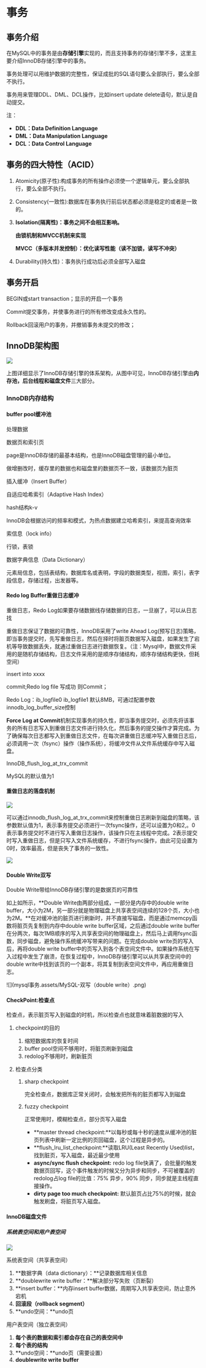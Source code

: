 # 事务

## 事务介绍

在MySQL中的事务是由**存储引擎**实现的，而且支持事务的存储引擎不多，这里主要介绍InnoDB存储引擎中的事务。

事务处理可以用维护数据的完整性，保证成批的SQL语句要么全部执行，要么全部不执行。

事务用来管理DDL、DML、DCL操作，比如insert update delete语句，默认是自动提交。

注：

- **DDL：Data Definition Language**
- **DML：Data Manipulation Language**
- **DCL：Data Control Language**

## 事务的四大特性（ACID）

1. Atomicity(原子性):构成事务的所有操作必须使一个逻辑单元，要么全部执行，要么全部不执行。

2. Consistency(一致性):数据库在事务执行前后状态都必须是稳定的或者是一致的。

3. **Isolation(隔离性)：事务之间不会相互影响。**

   **由锁机制和MVCC机制来实现**

   **MVCC（多版本并发控制）：优化读写性能（读不加锁，读写不冲突）**

4. Durability(持久性)：事务执行成功后必须全部写入磁盘

## 事务开启

BEGIN或start transaction；显示的开启一个事务

Commit提交事务，并使事务进行的所有修改变成永久性的。

Rollback回滚用户的事务，并撤销事务未提交的修改；

## InnoDB架构图

![](mysql事务.assets/1576418863(1).png)

上图详细显示了InnoDB存储引擎的体系架构，从图中可见，InnoDB存储引擎由**内存池，后台线程和磁盘文件**三大部分。

### InnoDB内存结构

#### buffer pool缓冲池

处理数据

数据页和索引页

page是InnoDB存储的最基本结构，也是InnoDB磁盘管理的最小单位。

做增删改时，缓存里的数据也和磁盘里的数据页不一致，该数据页为脏页

插入缓冲（Insert Buffer）

自适应哈希索引（Adaptive Hash Index）

hash结构k-v

InnoDB会根据访问的频率和模式，为热点数据建立哈希索引，来提高查询效率

索信息（lock info）

行锁，表锁

数据字典信息（Data Dictionary）

元素局信息，包括表结构，数据库名或表明，字段的数据类型，视图，索引，表字段信息，存储过程，出发器等。

#### Redo log Buffer重做日志缓冲

重做日志，Redo Log如果要存储数据线存储数据的日志，一旦崩了，可以从日志找

重做日志保证了数据的可靠性，InnoDB采用了write Ahead Log(预写日志)策略，即当事务提交时，先写重做日志，然后在择时将脏页数据写入磁盘，如果发生了宕机等导致数据丢失，就通过重做日志进行数据恢复。（注：Mysql中，数据文件采用的是随机存储结构，日志文件采用的是顺序存储结构，顺序存储结构更快，但耗空间）

insert into xxxx

commit;Redo log file 写成功 则Commit；

Redo Log：ib_logfile0 ib_logfile1 默认8MB，可通过配置参数innodb_log_buffer_size控制

**Force Log at Commit**机制实现事务的持久性，即当事务提交时，必须先将该事务的所有日志写入到重做日志文件进行持久化，然后事务的提交操作才算完成。为了确保每次日志都写入到重做日志文件，在每次讲重做日志缓冲写入重做日志后，必须调用一次（fsync）操作（操作系统），将缓冲文件从文件系统缓存中写入磁盘。

InnoDB_flush_log_at_trx_commit

MySQL的默认值为1

#### 重做日志的落盘机制

![](mysql事务.assets/MySQL重做日志的落盘机制.png)

可以通过innodb_flush_log_at_trx_commit来控制重做日志刷新到磁盘的策略，该参数默认值为1，表示事务提交必须进行一次fsync操作，还可以设置为0和2,。0表示事务提交时不进行写入重做日志操作，该操作只在主线程中完成。2表示提交时写入重做日志，但是只写入文件系统缓存，不进行fsync操作，由此可见设置为0时，效率最高，但是丧失了事务的一致性。

![](mysql事务.assets/mysql数据落盘流程.png)

#### Double Write双写

Double Write带给InnoDB存储引擎的是数据页的可靠性

如上如所示，**Double Write由两部分组成，一部分是内存中的double write buffer，大小为2M，另一部分就是物理磁盘上共享表空间连续的128个页，大小也为2M。**在对缓冲池的脏页进行刷新时，并不直接写磁盘，而是通过memcpy函数将脏页先复制到内存中double write buffer区域，之后通过double write buffer在分两次，每次1MB顺序的写入共享表空间的物理磁盘上，然后马上调用fsync函数，同步磁盘，避免操作系统缓冲写带来的问题。在完成double write页的写入后，再将double write buffer中的页写入到各个表空间文件中。如果操作系统在写入过程中发生了崩溃，在恢复过程中，InnoDB存储引擎可以从共享表空间中的double write中找到该页的一个副本，将其复制到表空间文件中，再应用重做日志。

![](mysql事务.assets/MySQL-双写（double write）.png)

#### CheckPoint:检查点

检查点，表示脏页写入到磁盘的时机，所以检查点也就意味着脏数据的写入

1. checkpoint的目的

   1. 缩短数据库的恢复时间
   2. buffer pool空间不够用时，将脏页刷新到磁盘
   3. redolog不够用时，刷新脏页

2. 检查点分类

   1. sharp checkpoint

      完全检查点，数据库正常关闭时，会触发把所有的脏页都写入到磁盘

   2. fuzzy checkpoint

      正常使用时，模糊检查点，部分页写入磁盘

      - **master thread checkpoint:**以每秒或每十秒的速度从缓冲池的脏页列表中刷新一定比例的页回磁盘，这个过程是异步的。
      - **flush_lru_list_checkpoint:**读取LRU(Least Recently Used)list，找到脏页，写入磁盘，最近最少使用
      - **async/sync flush checkpoint:**  redo log file快满了，会批量的触发数据页回写，这个事件触发的时候又分为异步和同步，不可被覆盖的redolog占log file的比值：75% 异步，90% 同步，同步就是主线程直接操作。
      - **dirty page too much checkpoint:**    默认脏页占比75%的时候，就会触发刷盘，将脏页写入磁盘。

#### InnoDB磁盘文件

##### 系统表空间和用户表空间

![](mysql事务.assets/MySQL-数据文件.png)

系统表空间（共享表空间）

1. **数据字典（data dictionary）：**记录数据库相关信息
2. **doublewrite write buffer：**解决部分写失败（页断裂）
3. **insert buffer：**内存insert buffer数据，周期写入共享表空间，防止意外宕机
4. **回滚段（rollback segment）**
5. **undo空间：**undo页

用户表空间（独立表空间）

1. **每个表的数据和索引都会存在自己的表空间中**
2. **每个表的结构**
3. **undo空间：**undo页（需要设置）
4. **doublewrite write buffer**



